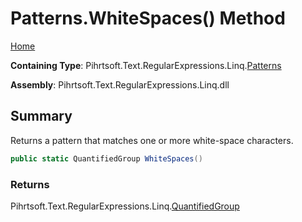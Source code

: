 # Patterns\.WhiteSpaces\(\) Method

[Home](../../../../../../README.md)

**Containing Type**: Pihrtsoft\.Text\.RegularExpressions\.Linq\.[Patterns](../README.md)

**Assembly**: Pihrtsoft\.Text\.RegularExpressions\.Linq\.dll

## Summary

Returns a pattern that matches one or more white\-space characters\.

```csharp
public static QuantifiedGroup WhiteSpaces()
```

### Returns

Pihrtsoft\.Text\.RegularExpressions\.Linq\.[QuantifiedGroup](../../QuantifiedGroup/README.md)

